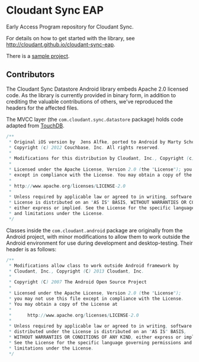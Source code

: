 # Cloudant Sync EAP

Early Access Program repository for Cloudant Sync. 

For details on how to get started with the library, see
http://cloudant.github.io/cloudant-sync-eap.

There is a [sample project](sample/todo-sync/README.md).

## Contributors

The Cloudant Sync Datastore Android library embeds Apache 2.0 licensed
code. As the library is currently provided in binary form, in addition
to crediting the valuable contributions of others, we've reproduced the
headers for the affected files.

The MVCC layer (the `com.cloudant.sync.datastore` package) holds 
code adapted from [TouchDB][touchdb].

```java
/**
 * Original iOS version by  Jens Alfke, ported to Android by Marty Schoch
 * Copyright (c) 2012 Couchbase, Inc. All rights reserved.
 *
 * Modifications for this distribution by Cloudant, Inc., Copyright (c) 2013 Cloudant, Inc.
 *
 * Licensed under the Apache License, Version 2.0 (the "License"); you may not use this file
 * except in compliance with the License. You may obtain a copy of the License at
 *
 * http://www.apache.org/licenses/LICENSE-2.0
 *
 * Unless required by applicable law or agreed to in writing, software distributed under the
 * License is distributed on an "AS IS" BASIS, WITHOUT WARRANTIES OR CONDITIONS OF ANY KIND,
 * either express or implied. See the License for the specific language governing permissions
 * and limitations under the License.
 */
```

Classes inside the `com.cloudant.android` package are originally from the
Android project, with minor modifications to allow them to work outside the
Android environment for use during development and desktop-testing. Their
header is as follows:

```java
/**
 * Modifications allow class to work outside Android framework by
 * Cloudant, Inc., Copyright (C) 2013 Cloudant, Inc.
 *
 * Copyright (C) 2007 The Android Open Source Project
 *
 * Licensed under the Apache License, Version 2.0 (the "License");
 * you may not use this file except in compliance with the License.
 * You may obtain a copy of the License at
 *
 *      http://www.apache.org/licenses/LICENSE-2.0
 *
 * Unless required by applicable law or agreed to in writing, software
 * distributed under the License is distributed on an "AS IS" BASIS,
 * WITHOUT WARRANTIES OR CONDITIONS OF ANY KIND, either express or implied.
 * See the License for the specific language governing permissions and
 * limitations under the License.
 */
```

[touchdb]: https://github.com/couchbaselabs/TouchDB-Android
